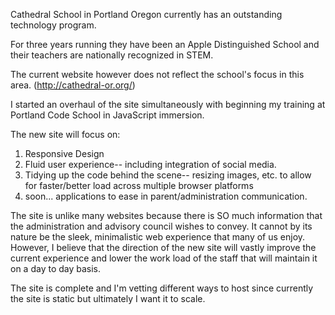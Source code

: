 Cathedral School in Portland Oregon currently has an outstanding technology program.

For three years running they have been an Apple Distinguished School and their teachers are nationally recognized in STEM.

The current website however does not reflect the school's focus in this area.  (http://cathedral-or.org/)


I started an overhaul of the site simultaneously with beginning my training at Portland Code School in JavaScript immersion.

The new site will focus on:

1.  Responsive Design
2.  Fluid user experience-- including integration of social media.
3.  Tidying up the code behind the scene-- resizing images, etc. to allow for faster/better load across multiple browser platforms
4.  soon... applications to ease in parent/administration communication.

The site is unlike many websites because there is SO much information that the administration and advisory council wishes to convey.
It cannot by its nature be the sleek, minimalistic web experience that many of us enjoy.  However, I believe that the direction of the new
site will vastly improve the current experience and lower the work load of the staff that will maintain it on a day to day basis.


The site is complete and I'm vetting different ways to host since currently the site is static but ultimately I want it to scale.
